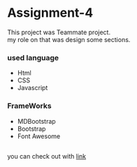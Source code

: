 # Assignment-4
This project was Teammate project.\
my role on that was design some sections.
### used language 
- Html
- CSS
- Javascript 
### FrameWorks
- MDBootstrap
- Bootstrap
- Font Awesome
##
you can check out with [link](https://jagrati1213.github.io/assignment-4/)
